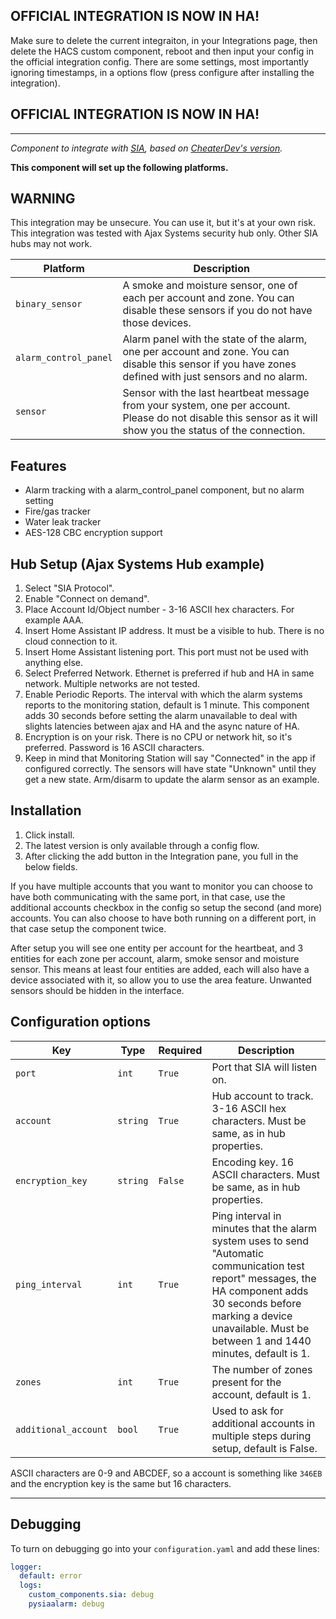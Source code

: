 
## OFFICIAL INTEGRATION IS NOW IN HA!

Make sure to delete the current integraiton, in your Integrations page, then delete the HACS custom component, reboot and then input your config in the official 
integration config. There are some settings, most importantly ignoring timestamps, in a options flow (press configure after installing the integration).


## OFFICIAL INTEGRATION IS NOW IN HA!
----------------


_Component to integrate with [SIA], based on [CheaterDev's version][ch_sia]._


**This component will set up the following platforms.**

## WARNING
This integration may be unsecure. You can use it, but it's at your own risk.
This integration was tested with Ajax Systems security hub only. Other SIA hubs may not work.

Platform | Description
-- | --
`binary_sensor` | A smoke and moisture sensor, one of each per account and zone. You can disable these sensors if you do not have those devices.
`alarm_control_panel` | Alarm panel with the state of the alarm, one per account and zone. You can disable this sensor if you have zones defined with just sensors and no alarm.
`sensor` | Sensor with the last heartbeat message from your system, one  per account. Please do not disable this sensor as it will show you the status of the connection.

## Features
- Alarm tracking with a alarm_control_panel component, but no alarm setting
- Fire/gas tracker
- Water leak tracker
- AES-128 CBC encryption support

## Hub Setup (Ajax Systems Hub example)

1. Select "SIA Protocol". 
2. Enable "Connect on demand". 
3. Place Account Id/Object number - 3-16 ASCII hex characters. For example AAA.
4. Insert Home Assistant IP address. It must be a visible to hub. There is no cloud connection to it.
5. Insert Home Assistant listening port. This port must not be used with anything else.
6. Select Preferred Network. Ethernet is preferred if hub and HA in same network. Multiple networks are not tested.
7. Enable Periodic Reports. The interval with which the alarm systems reports to the monitoring station, default is 1 minute. This component adds 30 seconds before setting the alarm unavailable to deal with slights latencies between ajax and HA and the async nature of HA.
8. Encryption is on your risk. There is no CPU or network hit, so it's preferred. Password is 16 ASCII characters.
9. Keep in mind that Monitoring Station will say "Connected" in the app if configured correctly. The sensors will have state "Unknown" until they get a new state. Arm/disarm to update the alarm sensor as an example.

## Installation

1. Click install.
1. The latest version is only available through a config flow.
1. After clicking the add button in the Integration pane, you full in the below fields.

If you have multiple accounts that you want to monitor you can choose to have both communicating with the same port, in that case, use the additional accounts checkbox in the config so setup the second (and more) accounts. You can also choose to have both running on a different port, in that case setup the component twice.

After setup you will see one entity per account for the heartbeat, and 3 entities for each zone per account, alarm, smoke sensor and moisture sensor. This means at least four entities are added, each will also have a device associated with it, so allow you to use the area feature. Unwanted sensors should be hidden in the interface.

## Configuration options

Key | Type | Required | Description
-- | -- | -- | --
`port` | `int` | `True` | Port that SIA will listen on.
`account` | `string` | `True` |  Hub account to track. 3-16 ASCII hex characters. Must be same, as in hub properties.
`encryption_key` | `string` | `False` | Encoding key. 16 ASCII characters. Must be same, as in hub properties.
`ping_interval` | `int` | `True` | Ping interval in minutes that the alarm system uses to send "Automatic communication test report" messages, the HA component adds 30 seconds before marking a device unavailable. Must be between 1 and 1440 minutes, default is 1.
`zones` | `int` | `True` | The number of zones present for the account, default is 1.
`additional_account` | `bool` | `True` | Used to ask for additional accounts in multiple steps during setup, default is False.

ASCII characters are 0-9 and ABCDEF, so a account is something like `346EB` and the encryption key is the same but 16 characters.
***

## Debugging
To turn on debugging go into your `configuration.yaml` and add these lines:
```yaml
logger:
  default: error
  logs:
    custom_components.sia: debug 
    pysiaalarm: debug
```

[SIA]: https://github.com/eavanvalkenburg/sia-ha
[ch_sia]: https://github.com/Cheaterdev/sia-ha
[hacs]: https://github.com/custom-components/hacs
[hacsbadge]: https://img.shields.io/badge/HACS-Custom-orange.svg?style=for-the-badge
